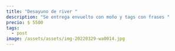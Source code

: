```yaml
---
title: "Desayuno de river "
description: "Se entrega envuelto con moño y tags con frases "
precio: $ 5500
tags:
  - post
image: /assets/assets/img-20220329-wa0014.jpg
---
```

